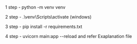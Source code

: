 1 step - python -m venv venv

2 step - .\venv\Scripts\activate (windows)

3 step - pip install -r requirements.txt

4 step - uvicorn main:app --reload   and refer Exaplanation file


